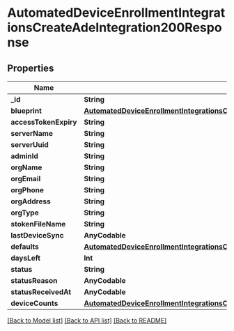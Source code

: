 # AutomatedDeviceEnrollmentIntegrationsCreateAdeIntegration200Response

## Properties
Name | Type | Description | Notes
------------ | ------------- | ------------- | -------------
**_id** | **String** |  | [optional] 
**blueprint** | [**AutomatedDeviceEnrollmentIntegrationsCreateAdeIntegration200ResponseBlueprint**](AutomatedDeviceEnrollmentIntegrationsCreateAdeIntegration200ResponseBlueprint.md) |  | [optional] 
**accessTokenExpiry** | **String** |  | [optional] 
**serverName** | **String** |  | [optional] 
**serverUuid** | **String** |  | [optional] 
**adminId** | **String** |  | [optional] 
**orgName** | **String** |  | [optional] 
**orgEmail** | **String** |  | [optional] 
**orgPhone** | **String** |  | [optional] 
**orgAddress** | **String** |  | [optional] 
**orgType** | **String** |  | [optional] 
**stokenFileName** | **String** |  | [optional] 
**lastDeviceSync** | **AnyCodable** |  | [optional] 
**defaults** | [**AutomatedDeviceEnrollmentIntegrationsCreateAdeIntegration200ResponseDefaults**](AutomatedDeviceEnrollmentIntegrationsCreateAdeIntegration200ResponseDefaults.md) |  | [optional] 
**daysLeft** | **Int** |  | [optional] 
**status** | **String** |  | [optional] 
**statusReason** | **AnyCodable** |  | [optional] 
**statusReceivedAt** | **AnyCodable** |  | [optional] 
**deviceCounts** | [**AutomatedDeviceEnrollmentIntegrationsCreateAdeIntegration200ResponseDeviceCounts**](AutomatedDeviceEnrollmentIntegrationsCreateAdeIntegration200ResponseDeviceCounts.md) |  | [optional] 

[[Back to Model list]](../README.md#documentation-for-models) [[Back to API list]](../README.md#documentation-for-api-endpoints) [[Back to README]](../README.md)


